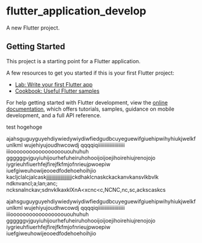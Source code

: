 # flutter_application_develop

A new Flutter project.

## Getting Started

This project is a starting point for a Flutter application.

A few resources to get you started if this is your first Flutter project:

- [Lab: Write your first Flutter app](https://docs.flutter.dev/get-started/codelab)
- [Cookbook: Useful Flutter samples](https://docs.flutter.dev/cookbook)

For help getting started with Flutter development, view the
[online documentation](https://docs.flutter.dev/), which offers tutorials,
samples, guidance on mobile development, and a full API reference.

 test
hogehoge

ajahsguguyguyehdiywiedywiydiwfiedgudbcuyeguewifgiuehipwihyhiukjwelkfunlkml
wujehiyujoudhwcowdj
qqqqiqiiiiiiiiiiiiiiiiiiiii
iiiooooooooooooooooououhuhuh
ggggggvjguyiuhijourhefuheiruhohooijoijoejihoirehiujrenojojo
iygrieuhfiuerhfejfirejfkfmjofnrieujpwoepiw
iuefgiweuhowijeooedfodehoehoihjio
kacljclalcjalcaskjjjjjjjjjjjjjjjjjjjjckdhaklcnaskckackanvkansvlkbvlk
ndknvancl;a;lan;anc;
ncksnalnckav;sdnvklkaxklXnA<xcnc<c,NCNC,nc,sc,ackscaskcs

ajahsguguyguyehdiywiedywiydiwfiedgudbcuyeguewifgiuehipwihyhiukjwelkfunlkml
wujehiyujoudhwcowdj
qqqqiqiiiiiiiiiiiiiiiiiiiii
iiiooooooooooooooooououhuhuh
ggggggvjguyiuhijourhefuheiruhohooijoijoejihoirehiujrenojojo
iygrieuhfiuerhfejfirejfkfmjofnrieujpwoepiw
iuefgiweuhowijeooedfodehoehoihjio
